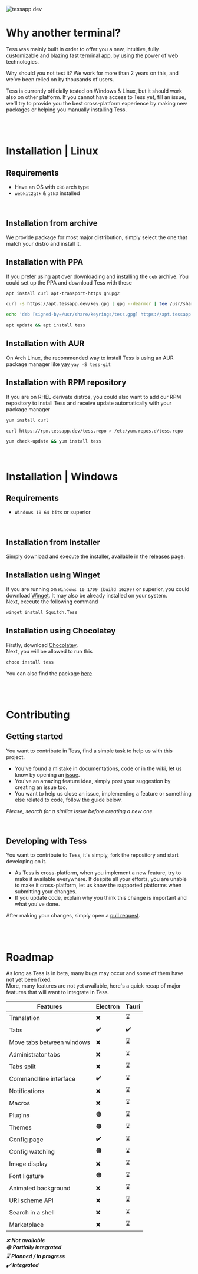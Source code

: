 ![tessapp.dev](https://tessapp.dev/static/assets/website_thumbnail.png)

# Why another terminal?

Tess was mainly built in order to offer you a new, intuitive, fully customizable and blazing fast terminal app, by using the power of web technologies.

Why should you not test it? We work for more than 2 years on this, and we've been relied on by thousands of users.

Tess is currently officially tested on Windows & Linux, but it should work also on other platform.
If you cannot have access to Tess yet, fill an issue, we'll try to provide you the best cross-platform experience by making new packages or helping you manually installing Tess.

<br>
<br>

# Installation | Linux

## Requirements

* Have an OS with `x86` arch type
* `webkit2gtk` & `gtk3` installed

<br>

## Installation from archive

We provide package for most major distribution, simply select the one that match your distro and install it.

## Installation with PPA

If you prefer using apt over downloading and installing the `deb` archive. You could set up the PPA and download Tess with these
```bash
apt install curl apt-transport-https gnupg2

curl -s https://apt.tessapp.dev/key.gpg | gpg --dearmor | tee /usr/share/keyrings/tess.gpg > /dev/null

echo 'deb [signed-by=/usr/share/keyrings/tess.gpg] https://apt.tessapp.dev stable main' >> /etc/apt/sources.list.d/tess-packages.list

apt update && apt install tess
```

## Installation with AUR

On Arch Linux, the recommended way to install Tess is using an AUR package manager like [yay](https://github.com/Jguer/yay)
`yay -S tess-git`

## Installation with RPM repository

If you are on RHEL derivate distros, you could also want to add our RPM repository to install Tess and receive update automatically with your package manager

```bash
yum install curl 

curl https://rpm.tessapp.dev/tess.repo > /etc/yum.repos.d/tess.repo

yum check-update && yum install tess
```
<br>

# Installation | Windows

## Requirements

* `Windows 10 64 bits` or superior

<br>

## Installation from Installer

Simply download and execute the installer, available in the [releases](https://github.com/SquitchYT/Tess/releases) page.

## Installation using Winget

If you are running on `Windows 10 1709 (build 16299)` or superior, you could download [Winget](https://github.com/microsoft/winget-cli). It may also be already installed on your system.<br>
Next, execute the following command

```sh
winget install Squitch.Tess
```

## Installation using Chocolatey

Firstly, download [Chocolatey](https://chocolatey.org/install).<br>
Next, you will be allowed to run this

```sh
choco install tess
```

You can also find the package [here](https://community.chocolatey.org/packages/tess)

<br>
<br>

# Contributing

## Getting started

You want to contribute in Tess, find a simple task to help us with this project.

* You've found a mistake in documentations, code or in the wiki, let us know by opening an [issue](https://github.com/SquitchYT/Tess/issues).
* You've an amazing feature idea, simply post your suggestion by creating an issue too.
* You want to help us close an issue, implementing a feature or something else related to code, follow the guide below.

*Please, search for a similar issue before creating a new one.*

<br>

## Developing with Tess

You want to contribute to Tess, it's simply, fork the repository and start developing on it.

* As Tess is cross-platform, when you implement a new feature, try to make it available everywhere. If despite all your efforts, you are unable to make it cross-platform, let us know the supported platforms when submitting your changes.
* If you update code, explain why you think this change is important and what you've done.

After making your changes, simply open a [pull request](https://github.com/SquitchYT/Tess/pulls).

<br>
<br>

# Roadmap

As long as Tess is in beta, many bugs may occur and some of them have not yet been fixed.<br>
More, many features are not yet available, here's a quick recap of major features that will want to integrate in Tess.


|Features                 |Electron|Tauri|
|-------------------------|--------|-----|
|Translation              |❌      |⌛   |
|Tabs                     |✔️      |✔️   |
|Move tabs between windows|❌      |⌛   |
|Administrator tabs       |❌      |⌛   |
|Tabs split               |❌      |⌛   |
|Command line interface   |✔️      |⌛   |
|Notifications            |❌      |⌛   |
|Macros                   |❌      |⌛   |
|Plugins                  |🟠      |⌛   |
|Themes                   |🟠      |⌛   |
|Config page              |✔️      |⌛   |
|Config watching          |🟠      |⌛   |
|Image display            |❌      |⌛   |
|Font ligature            |🟠      |⌛   |
|Animated background      |❌      |⌛   |
|URI scheme API           |❌      |⌛   |
|Search in a shell        |❌      |⌛   |
|Marketplace              |❌      |⌛   |


*❌ **Not available**<br>*
*🟠 **Partially integrated**<br>*
*⌛ **Planned / In progress**<br>*
*✔️ **Integrated**<br>*
